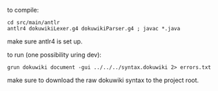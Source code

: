to compile:

```shell
cd src/main/antlr 
antlr4 dokuwikiLexer.g4 dokuwikiParser.g4 ; javac *.java
```
make sure antlr4 is set up.

to run (one possibility uring dev):

```shell
grun dokuwiki document -gui ../../../syntax.dokuwiki 2> errors.txt
```

make sure to download the raw dokuwiki syntax to the project root.
